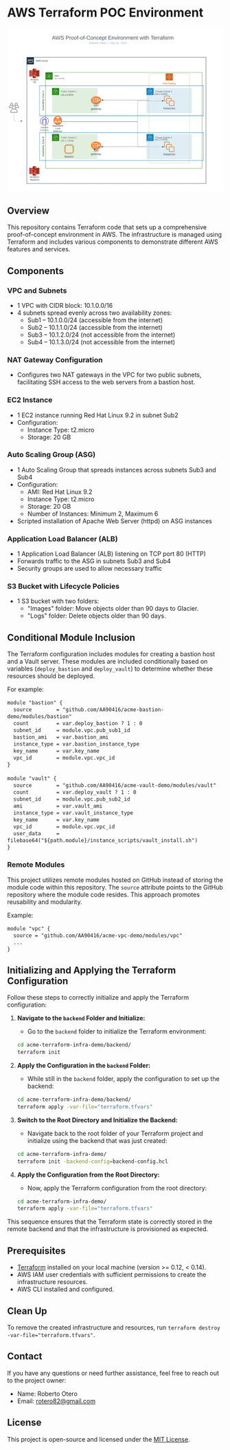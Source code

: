 
# AWS Terraform POC Environment

![AWS Proof-of-Concept Environment](images/aws-proof-of-concept.jpg)

## Overview
This repository contains Terraform code that sets up a comprehensive proof-of-concept environment in AWS. The infrastructure is managed using Terraform and includes various components to demonstrate different AWS features and services.

## Components

### VPC and Subnets
- 1 VPC with CIDR block: 10.1.0.0/16
- 4 subnets spread evenly across two availability zones:
   - Sub1 – 10.1.0.0/24 (accessible from the internet)
   - Sub2 – 10.1.1.0/24 (accessible from the internet)
   - Sub3 – 10.1.2.0/24 (not accessible from the internet)
   - Sub4 – 10.1.3.0/24 (not accessible from the internet)

### NAT Gateway Configuration
- Configures two NAT gateways in the VPC for two public subnets, facilitating SSH access to the web servers from a bastion host.

### EC2 Instance
- 1 EC2 instance running Red Hat Linux 9.2 in subnet Sub2
- Configuration:
  - Instance Type: t2.micro
  - Storage: 20 GB

### Auto Scaling Group (ASG)
- 1 Auto Scaling Group that spreads instances across subnets Sub3 and Sub4
- Configuration:
  - AMI: Red Hat Linux 9.2
  - Instance Type: t2.micro
  - Storage: 20 GB
  - Number of Instances: Minimum 2, Maximum 6
- Scripted installation of Apache Web Server (httpd) on ASG instances

### Application Load Balancer (ALB)
- 1 Application Load Balancer (ALB) listening on TCP port 80 (HTTP)
- Forwards traffic to the ASG in subnets Sub3 and Sub4
- Security groups are used to allow necessary traffic

### S3 Bucket with Lifecycle Policies
- 1 S3 bucket with two folders:
  - "Images" folder: Move objects older than 90 days to Glacier.
  - "Logs" folder: Delete objects older than 90 days.

## Conditional Module Inclusion
The Terraform configuration includes modules for creating a bastion host and a Vault server. These modules are included conditionally based on variables (`deploy_bastion` and `deploy_vault`) to determine whether these resources should be deployed.

For example:
```hcl
module "bastion" {
  source        = "github.com/AA90416/acme-bastion-demo/modules/bastion"
  count         = var.deploy_bastion ? 1 : 0
  subnet_id     = module.vpc.pub_sub1_id
  bastion_ami   = var.bastion_ami
  instance_type = var.bastion_instance_type
  key_name      = var.key_name
  vpc_id        = module.vpc.vpc_id
}

module "vault" {
  source        = "github.com/AA90416/acme-vault-demo/modules/vault"
  count         = var.deploy_vault ? 1 : 0
  subnet_id     = module.vpc.pub_sub2_id
  ami           = var.vault_ami
  instance_type = var.vault_instance_type
  key_name      = var.key_name
  vpc_id        = module.vpc.vpc_id
  user_data     = filebase64("${path.module}/instance_scripts/vault_install.sh")
}
```

### Remote Modules
This project utilizes remote modules hosted on GitHub instead of storing the module code within this repository. The `source` attribute points to the GitHub repository where the module code resides. This approach promotes reusability and modularity.

Example:
```hcl
module "vpc" {
  source = "github.com/AA90416/acme-vpc-demo/modules/vpc"
  ...
}
```

## Initializing and Applying the Terraform Configuration

Follow these steps to correctly initialize and apply the Terraform configuration:

1. **Navigate to the `backend` Folder and Initialize:**
   - Go to the `backend` folder to initialize the Terraform environment:
   ```bash
   cd acme-terraform-infra-demo/backend/
   terraform init
   ```

2. **Apply the Configuration in the `backend` Folder:**
   - While still in the `backend` folder, apply the configuration to set up the backend:
   ```bash
   cd acme-terraform-infra-demo/backend/
   terraform apply -var-file="terraform.tfvars"
   ```

3. **Switch to the Root Directory and Initialize the Backend:**
   - Navigate back to the root folder of your Terraform project and initialize using the backend that was just created:
   ```bash
   cd acme-terraform-infra-demo/
   terraform init -backend-config=backend-config.hcl
   ```

4. **Apply the Configuration from the Root Directory:**
   - Now, apply the Terraform configuration from the root directory:
   ```bash
   cd acme-terraform-infra-demo/
   terraform apply -var-file="terraform.tfvars"
   ```

This sequence ensures that the Terraform state is correctly stored in the remote backend and that the infrastructure is provisioned as expected.

## Prerequisites
- [Terraform](https://www.terraform.io/downloads.html) installed on your local machine (version >= 0.12, < 0.14).
- AWS IAM user credentials with sufficient permissions to create the infrastructure resources.
- AWS CLI installed and configured.

## Clean Up
To remove the created infrastructure and resources, run `terraform destroy -var-file="terraform.tfvars"`.

## Contact
If you have any questions or need further assistance, feel free to reach out to the project owner:

- Name: Roberto Otero
- Email: rotero82@gmail.com

## License
This project is open-source and licensed under the [MIT License](LICENSE).
